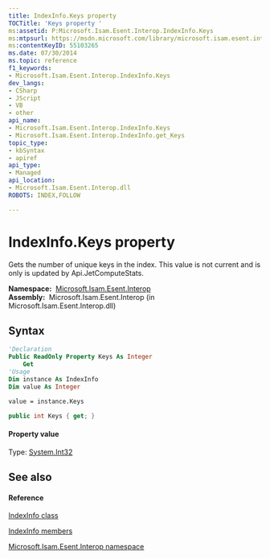 ```yaml
---
title: IndexInfo.Keys property 
TOCTitle: 'Keys property '
ms:assetid: P:Microsoft.Isam.Esent.Interop.IndexInfo.Keys
ms:mtpsurl: https://msdn.microsoft.com/library/microsoft.isam.esent.interop.indexinfo.keys(v=EXCHG.10)
ms:contentKeyID: 55103265
ms.date: 07/30/2014
ms.topic: reference
f1_keywords:
- Microsoft.Isam.Esent.Interop.IndexInfo.Keys
dev_langs:
- CSharp
- JScript
- VB
- other
api_name: 
- Microsoft.Isam.Esent.Interop.IndexInfo.Keys
- Microsoft.Isam.Esent.Interop.IndexInfo.get_Keys
topic_type: 
- kbSyntax
- apiref
api_type: 
- Managed
api_location: 
- Microsoft.Isam.Esent.Interop.dll
ROBOTS: INDEX,FOLLOW

---
```


# IndexInfo.Keys property

Gets the number of unique keys in the index. This value is not current and is only is updated by Api.JetComputeStats.

**Namespace:**  [Microsoft.Isam.Esent.Interop](./microsoft.isam.esent.interop-namespace.md)  
**Assembly:**  Microsoft.Isam.Esent.Interop (in Microsoft.Isam.Esent.Interop.dll)

## Syntax

``` vb
'Declaration
Public ReadOnly Property Keys As Integer
    Get
'Usage
Dim instance As IndexInfo
Dim value As Integer

value = instance.Keys
```

``` csharp
public int Keys { get; }
```

#### Property value

Type: [System.Int32](/dotnet/api/system.int32)  

## See also

#### Reference

[IndexInfo class](./indexinfo-class.md)

[IndexInfo members](./indexinfo-members.md)

[Microsoft.Isam.Esent.Interop namespace](./microsoft.isam.esent.interop-namespace.md)